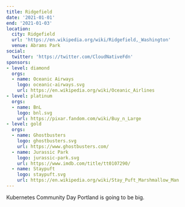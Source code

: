 ```yaml
---
title: Ridgefield
date: '2021-01-01'
end: '2021-01-03'
location:
  city: Ridgefield
  url: 'https://en.wikipedia.org/wiki/Ridgefield,_Washington'
  venue: Abrams Park
social:
  twitter: 'https://twitter.com/CloudNativeFdn'
sponsors:
- level: diamond
  orgs:
  - name: Oceanic Airways
    logo: oceanic-airways.svg
    url: https://en.wikipedia.org/wiki/Oceanic_Airlines
- level: platinum
  orgs:
  - name: BnL
    logo: bnl.svg
    url: https://pixar.fandom.com/wiki/Buy_n_Large
- level: gold
  orgs:
  - name: Ghostbusters
    logo: ghostbusters.svg
    url: https://www.ghostbusters.com/
  - name: Jurassic Park
    logo: jurassic-park.svg
    url: https://www.imdb.com/title/tt0107290/
  - name: Staypuft
    logo: staypuft.svg
    url: https://en.wikipedia.org/wiki/Stay_Puft_Marshmallow_Man
---
```


Kubernetes Community Day Portland is going to be big.
